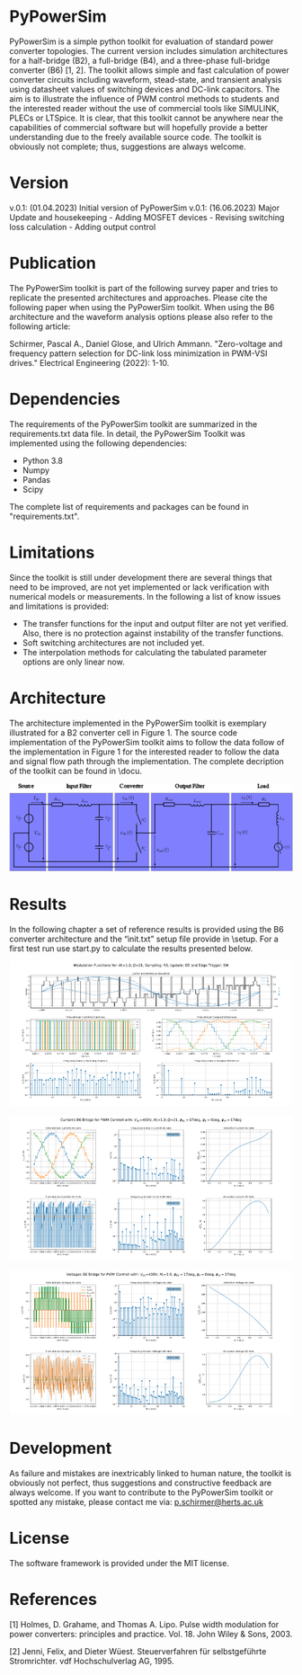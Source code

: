 # PyPowerSim
PyPowerSim is a simple python toolkit for evaluation of standard power converter topologies.
The current version includes simulation architectures for a half-bridge (B2), a 
full-bridge (B4), and a three-phase full-bridge converter (B6) [1, 2]. The toolkit 
allows simple and fast calculation of power converter circuits including waveform, 
stead-state, and transient analysis using datasheet values of switching devices and 
DC-link capacitors. The aim is to illustrate the influence of PWM control methods 
to students and the interested reader without the use of commercial tools like SIMULINK, 
PLECs or LTSpice. It is clear, that this toolkit cannot be anywhere near the capabilities 
of commercial software but will hopefully provide a better understanding due to the freely 
available source code. The toolkit is obviously not complete; thus, suggestions are 
always welcome.

# Version
v.0.1: (01.04.2023) Initial version of PyPowerSim
v.0.1: (16.06.2023) Major Update and housekeeping
    - Adding MOSFET devices
    - Revising switching loss calculation
    - Adding output control
    
# Publication
The PyPowerSim toolkit is part of the following survey paper and tries to replicate 
the presented architectures and approaches. Please cite the following paper when 
using the PyPowerSim toolkit. When using the B6 architecture and the waveform analysis 
options please also refer to the following article:

Schirmer, Pascal A., Daniel Glose, and Ulrich Ammann. "Zero-voltage and frequency pattern 
selection for DC-link loss minimization in PWM-VSI drives." Electrical Engineering (2022): 1-10.


# Dependencies
The requirements of the PyPowerSim toolkit are summarized in the requirements.txt data file.
In detail, the PyPowerSim Toolkit was implemented using the following dependencies:
- Python 3.8
- Numpy 
- Pandas
- Scipy

The complete list of requirements and packages can be found in "requirements.txt".


# Limitations
Since the toolkit is still under development there are several things that need to be 
improved, are not yet implemented or lack verification with numerical models or measurements.
In the following a list of know issues and limitations is provided:
- The transfer functions for the input and output filter are not yet verified. Also, there is no protection against instability of the transfer functions.
- Soft switching architectures are not included yet.
- The interpolation methods for calculating the tabulated parameter options are only linear now.


# Architecture
The architecture implemented in the PyPowerSim toolkit is exemplary illustrated for a B2 
converter cell in Figure 1. The source code implementation of the PyPowerSim toolkit aims
to follow the data follow of the implementation in Figure 1 for the interested reader to
follow the data and signal flow path through the implementation. The complete decription of the
toolkit can be found in \docu.

![img_4.png](docu/img_4.png)


# Results
In the following chapter a set of reference results is provided using the B6 converter 
architecture and the “init.txt” setup file provide in \setup. For a first test run use start.py to calculate 
the results presented below.

![img.png](docu/img.png)

![img_1.png](docu/img_1.png)

![img_2.png](docu/img_2.png)


# Development
As failure and mistakes are inextricably linked to human nature, the toolkit is obviously not perfect, 
thus suggestions and constructive feedback are always welcome. If you want to contribute to the PyPowerSim 
toolkit or spotted any mistake, please contact me via: p.schirmer@herts.ac.uk


# License
The software framework is provided under the MIT license.


# References
[1] Holmes, D. Grahame, and Thomas A. Lipo. Pulse width modulation for power converters: principles and practice. 
Vol. 18. John Wiley & Sons, 2003.

[2] Jenni, Felix, and Dieter Wüest. Steuerverfahren für selbstgeführte Stromrichter. vdf Hochschulverlag AG, 1995.
